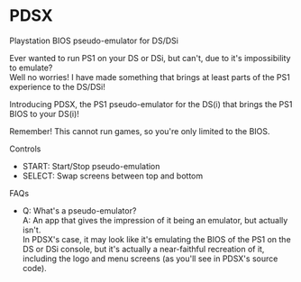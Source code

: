 # PDSX
Playstation BIOS pseudo-emulator for DS/DSi

Ever wanted to run PS1 on your DS or DSi, but can't, due to it's impossibility to emulate?    
Well no worries! I have made something that brings at least parts of the PS1 experience to the DS/DSi!

Introducing PDSX, the PS1 pseudo-emulator for the DS(i) that brings the PS1 BIOS to your DS(i)!

Remember! This cannot run games, so you're only limited to the BIOS.

Controls
* START: Start/Stop pseudo-emulation
* SELECT: Swap screens between top and bottom

FAQs
* Q: What's a pseudo-emulator?    
A: An app that gives the impression of it being an emulator, but actually isn't.    
In PDSX's case, it may look like it's emulating the BIOS of the PS1 on the DS or DSi console, but it's actually a near-faithful recreation of it, including the logo and menu screens (as you'll see in PDSX's source code).
